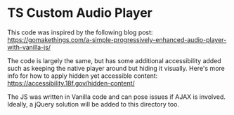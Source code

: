 # TS Custom Audio Player

This code was inspired by the following blog post:
https://gomakethings.com/a-simple-progressively-enhanced-audio-player-with-vanilla-js/

The code is largely the same, but has some additional accessibility added such as keeping the native player around but hiding it visually. Here's more info for how to apply hidden yet accessible content: https://accessibility.18f.gov/hidden-content/

The JS was written in Vanilla code and can pose issues if AJAX is involved. Ideally, a jQuery solution will be added to this directory too.
